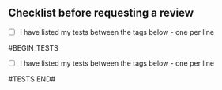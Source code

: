 ## Checklist before requesting a review
- [ ] I have listed my tests between the tags below - one per line

#BEGIN_TESTS
- [ ] I have listed my tests between the tags below - one per line

#TESTS END#